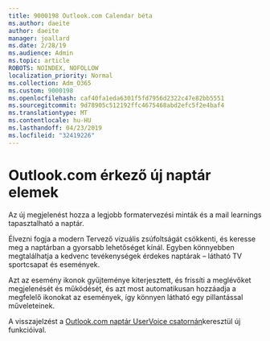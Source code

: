 ```yaml
---
title: 9000198 Outlook.com Calendar béta
ms.author: daeite
author: daeite
manager: joallard
ms.date: 2/28/19
ms.audience: Admin
ms.topic: article
ROBOTS: NOINDEX, NOFOLLOW
localization_priority: Normal
ms.collection: Adm_O365
ms.custom: 9000198
ms.openlocfilehash: caf40fa1eda6301f5fd7956d2322c47e82bb5551
ms.sourcegitcommit: 9d78905c512192ffc4675468abd2efc5f2e4baf4
ms.translationtype: MT
ms.contentlocale: hu-HU
ms.lasthandoff: 04/23/2019
ms.locfileid: "32419226"
---
```

# <a name="new-calendar-experiences-coming-to-outlookcom"></a>Outlook.com érkező új naptár elemek

Az új megjelenést hozza a legjobb formatervezési minták és a mail learnings tapasztalható a naptár.

Élvezni fogja a modern Tervező vizuális zsúfoltságát csökkenti, és keresse meg a naptárban a gyorsabb lehetőséget kínál. Egyben könnyebben megtalálhatja a kedvenc tevékenységek érdekes naptárak – látható TV sportcsapat és események.

Azt az esemény ikonok gyűjteménye kiterjesztett, és frissíti a meglévőket megjelenését és működését, és azt most automatikusan hozzáadja a megfelelő ikonokat az események, így könnyen látható egy pillantással műveleteinek.

A visszajelzést a [Outlook.com naptár UserVoice csatornán](https://outlook.uservoice.com/forums/601444-new-experiences-in-outlook-com?category_id=209197)keresztül új funkcióival.